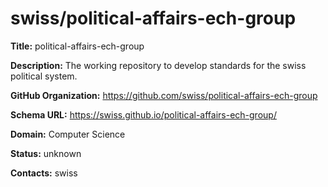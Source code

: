 # swiss/political-affairs-ech-group

**Title:** political-affairs-ech-group

**Description:** The working repository to develop standards for the swiss political system.

**GitHub Organization:** https://github.com/swiss/political-affairs-ech-group

**Schema URL:** https://swiss.github.io/political-affairs-ech-group/



**Domain:** Computer Science

**Status:** unknown



**Contacts:** swiss